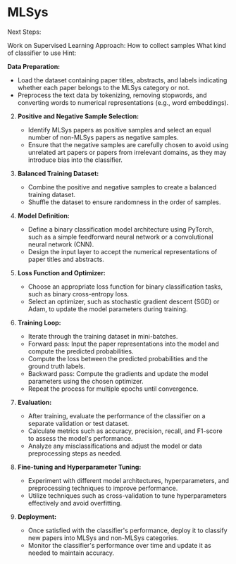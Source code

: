 # MLSys

Next Steps:

Work on Supervised Learning Approach:
How to collect samples
What kind of classifier to use
Hint:

**Data Preparation:**
   - Load the dataset containing paper titles, abstracts, and labels indicating whether each paper belongs to the MLSys category or not.
   - Preprocess the text data by tokenizing, removing stopwords, and converting words to numerical representations (e.g., word embeddings).

2. **Positive and Negative Sample Selection:**
   - Identify MLSys papers as positive samples and select an equal number of non-MLSys papers as negative samples.
   - Ensure that the negative samples are carefully chosen to avoid using unrelated art papers or papers from irrelevant domains, as they may introduce bias into the classifier.

3. **Balanced Training Dataset:**
   - Combine the positive and negative samples to create a balanced training dataset.
   - Shuffle the dataset to ensure randomness in the order of samples.

4. **Model Definition:**
   - Define a binary classification model architecture using PyTorch, such as a simple feedforward neural network or a convolutional neural network (CNN).
   - Design the input layer to accept the numerical representations of paper titles and abstracts.

5. **Loss Function and Optimizer:**
   - Choose an appropriate loss function for binary classification tasks, such as binary cross-entropy loss.
   - Select an optimizer, such as stochastic gradient descent (SGD) or Adam, to update the model parameters during training.

6. **Training Loop:**
   - Iterate through the training dataset in mini-batches.
   - Forward pass: Input the paper representations into the model and compute the predicted probabilities.
   - Compute the loss between the predicted probabilities and the ground truth labels.
   - Backward pass: Compute the gradients and update the model parameters using the chosen optimizer.
   - Repeat the process for multiple epochs until convergence.

7. **Evaluation:**
   - After training, evaluate the performance of the classifier on a separate validation or test dataset.
   - Calculate metrics such as accuracy, precision, recall, and F1-score to assess the model's performance.
   - Analyze any misclassifications and adjust the model or data preprocessing steps as needed.

8. **Fine-tuning and Hyperparameter Tuning:**
   - Experiment with different model architectures, hyperparameters, and preprocessing techniques to improve performance.
   - Utilize techniques such as cross-validation to tune hyperparameters effectively and avoid overfitting.

9. **Deployment:**
   - Once satisfied with the classifier's performance, deploy it to classify new papers into MLSys and non-MLSys categories.
   - Monitor the classifier's performance over time and update it as needed to maintain accuracy.

